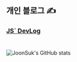 
## 개인 블로그 ✍

<h3>
  <a href="https://chojs28-dev.notion.site/JS-DevLog-fadf338bf8b0448e86eba897d69b0b8a" target="_blank">
    JS` DevLog  
  </a>
</h3>

#
![JoonSuk's GitHub stats](https://github-readme-stats.vercel.app/api?username=JoonSukCho&show_icons=true&theme=dark)
